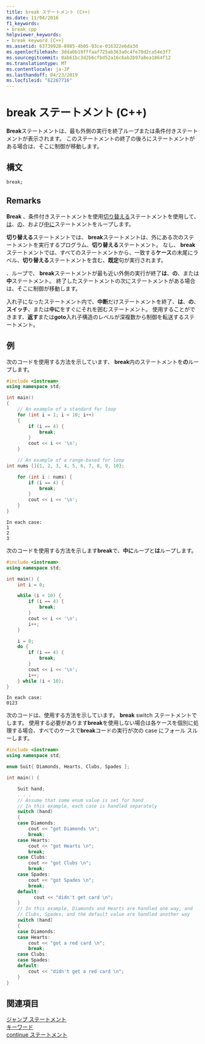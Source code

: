 ```yaml
---
title: break ステートメント (C++)
ms.date: 11/04/2016
f1_keywords:
- break_cpp
helpviewer_keywords:
- break keyword [C++]
ms.assetid: 63739928-8985-4b05-93ce-016322e6da3d
ms.openlocfilehash: 3dda0b19fffaaf725ab363a0c4fe70d2ca54e3f7
ms.sourcegitcommit: 0ab61bc3d2b6cfbd52a16c6ab2b97a8ea1864f12
ms.translationtype: MT
ms.contentlocale: ja-JP
ms.lasthandoff: 04/23/2019
ms.locfileid: "62267716"
---
```

# <a name="break-statement-c"></a>break ステートメント (C++)

**Break**ステートメントは、最も外側の実行を終了ループまたは条件付きステートメントが表示されます。 このステートメントの終了の後ろにステートメントがある場合は、そこに制御が移動します。

## <a name="syntax"></a>構文

```
break;
```

## <a name="remarks"></a>Remarks

**Break** 、条件付きステートメントを使用[切り替える](../cpp/switch-statement-cpp.md)ステートメントを使用して、[は](../cpp/do-while-statement-cpp.md)、[の](../cpp/for-statement-cpp.md)、および[中に](../cpp/while-statement-cpp.md)ステートメントをループします。

**切り替える**ステートメントでは、 **break**ステートメントは、外にある次のステートメントを実行するプログラム、**切り替える**ステートメント。 なし、 **break**ステートメントでは、すべてのステートメントから、一致する**ケース**の末尾にラベル、**切り替える**ステートメントを含む、**既定**句が実行されます。

、ループで、 **break**ステートメントが最も近い外側の実行が終了**は**、**の**、または**中**ステートメント。 終了したステートメントの次にステートメントがある場合は、そこに制御が移動します。

入れ子になったステートメント内で、**中断**だけステートメントを終了、**は**、**の**、**スイッチ**、または**中に**をすぐにそれを囲むステートメント。 使用することができます、**返す**または**goto**入れ子構造のレベルが深複数から制御を転送するステートメント。

## <a name="example"></a>例

次のコードを使用する方法を示しています、 **break**内のステートメントを**の**ループします。

```cpp
#include <iostream>
using namespace std;

int main()
{
    // An example of a standard for loop
    for (int i = 1; i < 10; i++)
    {
        if (i == 4) {
            break;
        }
        cout << i << '\n';
    }

    // An example of a range-based for loop
int nums []{1, 2, 3, 4, 5, 6, 7, 8, 9, 10};

    for (int i : nums) {
        if (i == 4) {
            break;
        }
        cout << i << '\n';
    }
}
```

```Output
In each case:
1
2
3
```

次のコードを使用する方法を示します**break**で、**中に**ループと**は**ループします。

```cpp
#include <iostream>
using namespace std;

int main() {
    int i = 0;

    while (i < 10) {
        if (i == 4) {
            break;
        }
        cout << i << '\n';
        i++;
    }

    i = 0;
    do {
        if (i == 4) {
            break;
        }
        cout << i << '\n';
        i++;
    } while (i < 10);
}
```

```Output
In each case:
0123
```

次のコードは、使用する方法を示しています。 **break** switch ステートメントでします。 使用する必要があります**break**を使用しない場合は各ケースを個別に処理する場合、すべてのケースで**break**コードの実行が次の case にフォール スルーします。

```cpp
#include <iostream>
using namespace std;

enum Suit{ Diamonds, Hearts, Clubs, Spades };

int main() {

    Suit hand;
    . . .
    // Assume that some enum value is set for hand
    // In this example, each case is handled separately
    switch (hand)
    {
    case Diamonds:
        cout << "got Diamonds \n";
        break;
    case Hearts:
        cout << "got Hearts \n";
        break;
    case Clubs:
        cout << "got Clubs \n";
        break;
    case Spades:
        cout << "got Spades \n";
        break;
    default:
          cout << "didn't get card \n";
    }
    // In this example, Diamonds and Hearts are handled one way, and
    // Clubs, Spades, and the default value are handled another way
    switch (hand)
    {
    case Diamonds:
    case Hearts:
        cout << "got a red card \n";
        break;
    case Clubs:
    case Spades:
    default:
        cout << "didn't get a red card \n";
    }
}
```

## <a name="see-also"></a>関連項目

[ジャンプ ステートメント](../cpp/jump-statements-cpp.md)<br/>
[キーワード](../cpp/keywords-cpp.md)<br/>
[continue ステートメント](../cpp/continue-statement-cpp.md)